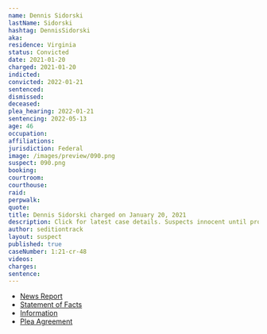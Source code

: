 ```yaml
---
name: Dennis Sidorski
lastName: Sidorski
hashtag: DennisSidorski
aka:
residence: Virginia
status: Convicted
date: 2021-01-20
charged: 2021-01-20
indicted:
convicted: 2022-01-21
sentenced:
dismissed:
deceased:
plea_hearing: 2022-01-21
sentencing: 2022-05-13
age: 46
occupation:
affiliations:
jurisdiction: Federal
image: /images/preview/090.png
suspect: 090.png
booking:
courtroom:
courthouse:
raid:
perpwalk:
quote:
title: Dennis Sidorski charged on January 20, 2021
description: Click for latest case details. Suspects innocent until proven guilty.
author: seditiontrack
layout: suspect
published: true
caseNumber: 1:21-cr-48
videos:
charges:
sentence:
---
```

- [News Report](https://www.newsweek.com/dennis-sidorski-american-supremacist-rioter-charged-employee-fbi-1566787)
- [Statement of Facts](https://www.justice.gov/usao-dc/case-multi-defendant/file/1469456/download)
- [Information](https://www.justice.gov/usao-dc/case-multi-defendant/file/1377856/download)
- [Plea Agreement](https://www.justice.gov/usao-dc/case-multi-defendant/file/1469451/download)

